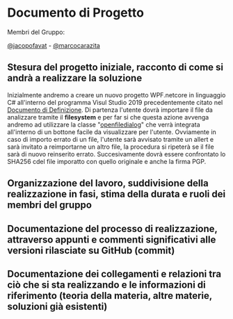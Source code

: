 # Documento di Progetto
Membri del Gruppo:


[@jacopofavat](https://github.com/JacopoFavat) - [@marcocarazita](https://github.com/marcocarazita)

## Stesura del progetto iniziale, racconto di come si andrà a realizzare la soluzione
Inizialmente andremo a creare un nuovo progetto WPF.netcore in linguaggio C# all'interno del programma Visul Studio 2019 precedentemente citato nel [Documento di Definizione](https://github.com/ItisMajo-2021-4DINFO-Informatica/4di-2022-progetto-valida-download-animali/blob/main/01-definizione/README.md). Di partenza l'utente dovrà importare il file da analizzare tramite il **filesystem** e per far si che questa azione avvenga andremo ad utilizzare la classe "[openfiledialog](https://docs.microsoft.com/it-it/dotnet/desktop/wpf/windows/how-to-open-common-system-dialog-box?view=netdesktop-6.0)" che verrà integrata all'interno di un bottone facile da visualizzare per l'utente. Ovviamente in caso di importo errato di un file, l'utente sarà avvisato tramite un allert e sarà invitato a reimportarne un altro file, la procedura si ripeterà se il file sarà di nuovo reinserito errato. Succesivamente dovrà essere confrontato lo SHA256 cdel file imporatto con quello originale  e anche la firma PGP.

## Organizzazione del lavoro, suddivisione della realizzazione in fasi, stima della durata e ruoli dei membri del gruppo

## Documentazione del processo di realizzazione, attraverso appunti e commenti significativi alle versioni rilasciate su GitHub (commit)

## Documentazione dei collegamenti e relazioni tra ciò che si sta realizzando e le informazioni di riferimento (teoria della materia, altre materie, soluzioni già esistenti)



